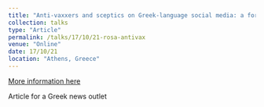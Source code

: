 ```yaml
---
title: "Anti-vaxxers and sceptics on Greek-language social media: a form of far-right propaganda (Greek)"
collection: talks
type: "Article"
permalink: /talks/17/10/21-rosa-antivax
venue: "Online"
date: 17/10/21
location: "Athens, Greece"
---
```


[More information here](https://www.rosa.gr/ereyna/antiemvoliastes-kai-skeptikistes-sta-ellinofona-mesa-koinonikis-diktiosis-mia-morfi-akrodexias-propagandas/?fbclid=IwAR0UBcdzZohSAcspmM2li5Si24TF7mOw-zIjG1NsaRtu-mlOdwnBkcvSgag)

Article for a Greek news outlet
